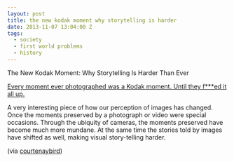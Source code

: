 ```yaml
---
layout: post
title: the new kodak moment why storytelling is harder
date: 2013-11-07 13:04:00 Z
tags:
  - society
  - first world problems
  - history
---
```

The New Kodak Moment: Why Storytelling Is Harder Than Ever

[Every moment ever photographed was a Kodak moment. Until they f\*\*\*ed it all up.](http://www.briansolis.com/2013/11/the-new-kodak-moment-why-storytelling-is-harder-than-ever/)

A very interesting piece of how our perception of images has changed. Once the moments preserved by a photograph or video were special occasions. Through the ubiquity of cameras, the moments preserved have become much more mundane. At the same time the stories told by images have shifted as well, making visual story-telling harder.

(via [courtenaybird](http://courtenaybird.com/))

